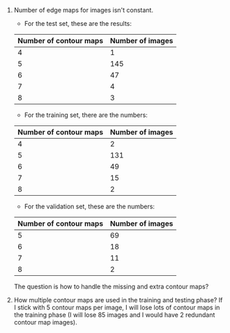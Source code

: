 1. Number of edge maps for images isn't constant.

    * For the test set, these are the results:

    |Number of contour maps| Number of images|
    |----------------------|-----------------|
    |4 | 1|
    |5 | 145|
    |6 | 47|
    |7 | 4|
    |8 | 3|

    * For the training set, there are the numbers:

    |Number of contour maps| Number of images|
    |-----------------|--------------|
    | 4 | 2|
    | 5 | 131|
    | 6 | 49 |
    | 7 | 15 |
    | 8 | 2 |

    * For the validation set, these are the numbers:

    | Number of contour maps | Number of images |
    |----------------|----------------|
    | 5 | 69 |
    | 6 | 18 |
    | 7 | 11 |
    | 8 | 2  |

    The question is how to handle the missing and extra contour maps?

2. How multiple contour maps are used in the training and testing phase? If I stick with 5 contour maps per image, I will lose lots of contour maps in the training phase (I will lose 85 images and I would have 2 redundant contour map images).
